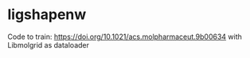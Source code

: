 # ligshapenw

Code to train: https://doi.org/10.1021/acs.molpharmaceut.9b00634 with Libmolgrid as dataloader